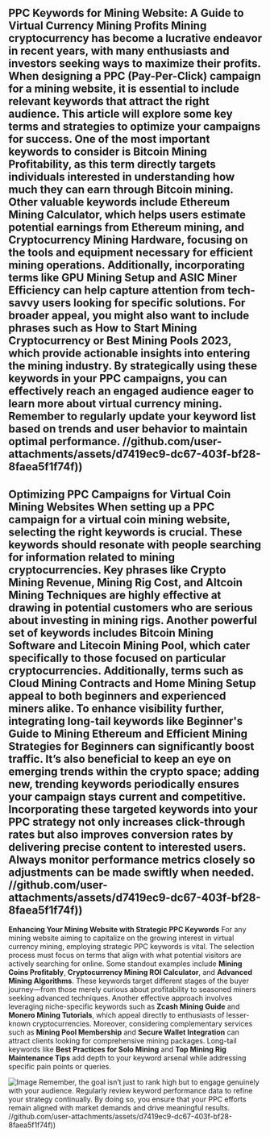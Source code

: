**PPC Keywords for Mining Website: A Guide to Virtual Currency Mining Profits**
Mining cryptocurrency has become a lucrative endeavor in recent years, with many enthusiasts and investors seeking ways to maximize their profits. When designing a PPC (Pay-Per-Click) campaign for a mining website, it is essential to include relevant keywords that attract the right audience. This article will explore some key terms and strategies to optimize your campaigns for success.
One of the most important keywords to consider is **Bitcoin Mining Profitability**, as this term directly targets individuals interested in understanding how much they can earn through Bitcoin mining. Other valuable keywords include **Ethereum Mining Calculator**, which helps users estimate potential earnings from Ethereum mining, and **Cryptocurrency Mining Hardware**, focusing on the tools and equipment necessary for efficient mining operations.
Additionally, incorporating terms like **GPU Mining Setup** and **ASIC Miner Efficiency** can help capture attention from tech-savvy users looking for specific solutions. For broader appeal, you might also want to include phrases such as **How to Start Mining Cryptocurrency** or **Best Mining Pools 2023**, which provide actionable insights into entering the mining industry.
By strategically using these keywords in your PPC campaigns, you can effectively reach an engaged audience eager to learn more about virtual currency mining. Remember to regularly update your keyword list based on trends and user behavior to maintain optimal performance. 
 //github.com/user-attachments/assets/d7419ec9-dc67-403f-bf28-8faea5f1f74f))
---
**Optimizing PPC Campaigns for Virtual Coin Mining Websites**
When setting up a PPC campaign for a virtual coin mining website, selecting the right keywords is crucial. These keywords should resonate with people searching for information related to mining cryptocurrencies. Key phrases like **Crypto Mining Revenue**, **Mining Rig Cost**, and **Altcoin Mining Techniques** are highly effective at drawing in potential customers who are serious about investing in mining rigs.
Another powerful set of keywords includes **Bitcoin Mining Software** and **Litecoin Mining Pool**, which cater specifically to those focused on particular cryptocurrencies. Additionally, terms such as **Cloud Mining Contracts** and **Home Mining Setup** appeal to both beginners and experienced miners alike.
To enhance visibility further, integrating long-tail keywords like **Beginner's Guide to Mining Ethereum** and **Efficient Mining Strategies for Beginners** can significantly boost traffic. It’s also beneficial to keep an eye on emerging trends within the crypto space; adding new, trending keywords periodically ensures your campaign stays current and competitive.
Incorporating these targeted keywords into your PPC strategy not only increases click-through rates but also improves conversion rates by delivering precise content to interested users. Always monitor performance metrics closely so adjustments can be made swiftly when needed.
 //github.com/user-attachments/assets/d7419ec9-dc67-403f-bf28-8faea5f1f74f))
---
**Enhancing Your Mining Website with Strategic PPC Keywords**
For any mining website aiming to capitalize on the growing interest in virtual currency mining, employing strategic PPC keywords is vital. The selection process must focus on terms that align with what potential visitors are actively searching for online. Some standout examples include **Mining Coins Profitably**, **Cryptocurrency Mining ROI Calculator**, and **Advanced Mining Algorithms**.
These keywords target different stages of the buyer journey—from those merely curious about profitability to seasoned miners seeking advanced techniques. Another effective approach involves leveraging niche-specific keywords such as **Zcash Mining Guide** and **Monero Mining Tutorials**, which appeal directly to enthusiasts of lesser-known cryptocurrencies.
Moreover, considering complementary services such as **Mining Pool Membership** and **Secure Wallet Integration** can attract clients looking for comprehensive mining packages. Long-tail keywords like **Best Practices for Solo Mining** and **Top Mining Rig Maintenance Tips** add depth to your keyword arsenal while addressing specific pain points or queries.

![Image](https://github.com/user-attachments/assets/d7419ec9-dc67-403f-bf28-8faea5f1f74f)
Remember, the goal isn’t just to rank high but to engage genuinely with your audience. Regularly review keyword performance data to refine your strategy continually. By doing so, you ensure that your PPC efforts remain aligned with market demands and drive meaningful results.
 //github.com/user-attachments/assets/d7419ec9-dc67-403f-bf28-8faea5f1f74f))

